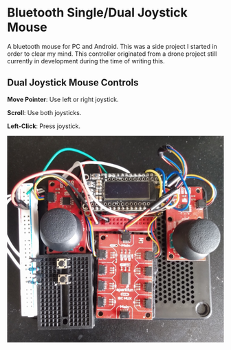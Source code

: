 # Bluetooth Single/Dual Joystick Mouse
A bluetooth mouse for PC and Android. This was a side project I started in order to clear my mind. This controller originated from a drone project still currently in development during the time of writing this.

## Dual Joystick Mouse Controls
<b>Move Pointer</b>: Use left or right joystick.

<b>Scroll</b>: Use both joysticks.

<b>Left-Click</b>: Press joystick.

![Controller](https://github.com/Hykudoru/BluetoothMouse/blob/main/img/Controller.jpg)
